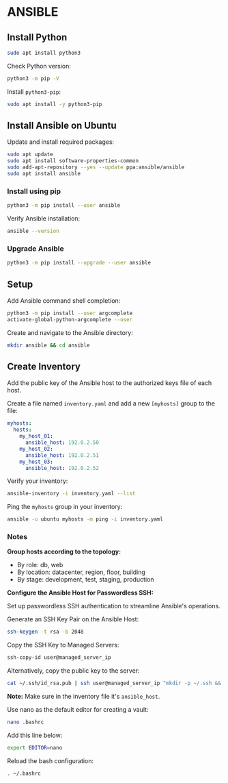 # ANSIBLE

## Install Python

```sh
sudo apt install python3
```

Check Python version:

```sh
python3 -m pip -V
```

Install `python3-pip`:

```sh
sudo apt install -y python3-pip
```

## Install Ansible on Ubuntu

Update and install required packages:

```sh
sudo apt update
sudo apt install software-properties-common
sudo add-apt-repository --yes --update ppa:ansible/ansible
sudo apt install ansible
```

### Install using pip

```sh
python3 -m pip install --user ansible
```

Verify Ansible installation:

```sh
ansible --version
```

### Upgrade Ansible

```sh
python3 -m pip install --upgrade --user ansible
```

## Setup

Add Ansible command shell completion:

```sh
python3 -m pip install --user argcomplete
activate-global-python-argcomplete --user
```

Create and navigate to the Ansible directory:

```sh
mkdir ansible && cd ansible
```

## Create Inventory

Add the public key of the Ansible host to the authorized keys file of each host.

Create a file named `inventory.yaml` and add a new `[myhosts]` group to the file:

```yaml
myhosts:
  hosts:
    my_host_01:
      ansible_host: 192.0.2.50
    my_host_02:
      ansible_host: 192.0.2.51
    my_host_03:
      ansible_host: 192.0.2.52
```

Verify your inventory:

```sh
ansible-inventory -i inventory.yaml --list
```

Ping the `myhosts` group in your inventory:

```sh
ansible -u ubuntu myhosts -m ping -i inventory.yaml
```

### Notes

**Group hosts according to the topology:**

- By role: db, web
- By location: datacenter, region, floor, building
- By stage: development, test, staging, production

**Configure the Ansible Host for Passwordless SSH:**

Set up passwordless SSH authentication to streamline Ansible's operations.

Generate an SSH Key Pair on the Ansible Host:

```sh
ssh-keygen -t rsa -b 2048
```

Copy the SSH Key to Managed Servers:

```sh
ssh-copy-id user@managed_server_ip
```

Alternatively, copy the public key to the server:

```sh
cat ~/.ssh/id_rsa.pub | ssh user@managed_server_ip "mkdir -p ~/.ssh && cat >> ~/.ssh/authorized_keys"
```

**Note:** Make sure in the inventory file it's `ansible_host`.

Use nano as the default editor for creating a vault:

```sh
nano .bashrc
```

Add this line below:

```sh
export EDITOR=nano
```

Reload the bash configuration:

```sh
. ~/.bashrc
```
